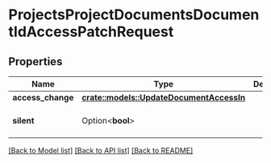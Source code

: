 # ProjectsProjectDocumentsDocumentIdAccessPatchRequest

## Properties

Name | Type | Description | Notes
------------ | ------------- | ------------- | -------------
**access_change** | [**crate::models::UpdateDocumentAccessIn**](UpdateDocumentAccessIn.md) |  | 
**silent** | Option<**bool**> |  | [optional][default to false]

[[Back to Model list]](../README.md#documentation-for-models) [[Back to API list]](../README.md#documentation-for-api-endpoints) [[Back to README]](../README.md)


